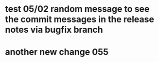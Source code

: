 # test 05/02 random message to see the commit messages in the release notes via bugfix branch


# another new change 055
